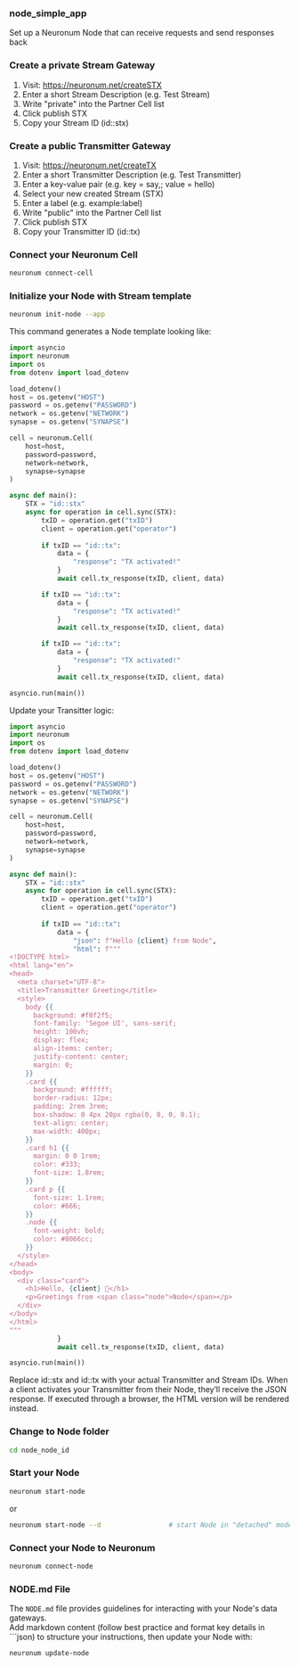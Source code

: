 ### **node_simple_app**
Set up a Neuronum Node that can receive requests and send responses back


### **Create a private Stream Gateway**
1. Visit: https://neuronum.net/createSTX
2. Enter a short Stream Description (e.g. Test Stream)
3. Write "private" into the Partner Cell list
4. Click publish STX
5. Copy your Stream ID (id::stx)

### **Create a public Transmitter Gateway**
1. Visit: https://neuronum.net/createTX
2. Enter a short Transmitter Description (e.g. Test Transmitter)
3. Enter a key-value pair (e.g. key = say,; value = hello)
4. Select your new created Stream (STX)
5. Enter a label (e.g. example:label)
6. Write "public" into the Partner Cell list
7. Click publish STX
8. Copy your Transmitter ID (id::tx)

### **Connect your Neuronum Cell**
```sh
neuronum connect-cell
```

### **Initialize your Node with Stream template**
```sh
neuronum init-node --app
```

This command generates a Node template looking like:
```python
import asyncio
import neuronum
import os
from dotenv import load_dotenv

load_dotenv()
host = os.getenv("HOST")
password = os.getenv("PASSWORD")
network = os.getenv("NETWORK")
synapse = os.getenv("SYNAPSE")

cell = neuronum.Cell(
    host=host,
    password=password,
    network=network,
    synapse=synapse
)

async def main():
    STX = "id::stx"                        
    async for operation in cell.sync(STX):       
        txID = operation.get("txID")
        client = operation.get("operator")
                            
        if txID == "id::tx":       
            data = {
                "response": "TX activated!"
            }
            await cell.tx_response(txID, client, data)

        if txID == "id::tx":
            data = {
                "response": "TX activated!"
            }
            await cell.tx_response(txID, client, data)

        if txID == "id::tx":
            data = {
                "response": "TX activated!"
            }
            await cell.tx_response(txID, client, data)

asyncio.run(main())
```

Update your Transitter logic:
```python
import asyncio
import neuronum
import os
from dotenv import load_dotenv

load_dotenv()
host = os.getenv("HOST")
password = os.getenv("PASSWORD")
network = os.getenv("NETWORK")
synapse = os.getenv("SYNAPSE")

cell = neuronum.Cell(
    host=host,
    password=password,
    network=network,
    synapse=synapse
)

async def main():
    STX = "id::stx"                        
    async for operation in cell.sync(STX):       
        txID = operation.get("txID")
        client = operation.get("operator")
                            
        if txID == "id::tx":       
            data = {
                "json": f"Hello {client} from Node",
                "html": f"""
<!DOCTYPE html>
<html lang="en">
<head>
  <meta charset="UTF-8">
  <title>Transmitter Greeting</title>
  <style>
    body {{
      background: #f0f2f5;
      font-family: 'Segoe UI', sans-serif;
      height: 100vh;
      display: flex;
      align-items: center;
      justify-content: center;
      margin: 0;
    }}
    .card {{
      background: #ffffff;
      border-radius: 12px;
      padding: 2rem 3rem;
      box-shadow: 0 4px 20px rgba(0, 0, 0, 0.1);
      text-align: center;
      max-width: 400px;
    }}
    .card h1 {{
      margin: 0 0 1rem;
      color: #333;
      font-size: 1.8rem;
    }}
    .card p {{
      font-size: 1.1rem;
      color: #666;
    }}
    .node {{
      font-weight: bold;
      color: #0066cc;
    }}
  </style>
</head>
<body>
  <div class="card">
    <h1>Hello, {client} 👋</h1>
    <p>Greetings from <span class="node">Node</span></p>
  </div>
</body>
</html>
"""
            }
            await cell.tx_response(txID, client, data)

asyncio.run(main())
```

Replace id::stx and id::tx with your actual Transmitter and Stream IDs. When a client activates your Transmitter from their Node, they’ll receive the JSON response. If executed through a browser, the HTML version will be rendered instead.

### **Change to Node folder**
```sh
cd node_node_id
```

### **Start your Node**
```sh
neuronum start-node
```

or

```sh
neuronum start-node --d                 # start Node in "detached" mode
```

### **Connect your Node to Neuronum**
```sh
neuronum connect-node
```

### **NODE.md File**
The `NODE.md` file provides guidelines for interacting with your Node's data gateways.  
Add markdown content (follow best practice and format key details in ```json) to structure your instructions, then update your Node with:

```sh
neuronum update-node
```